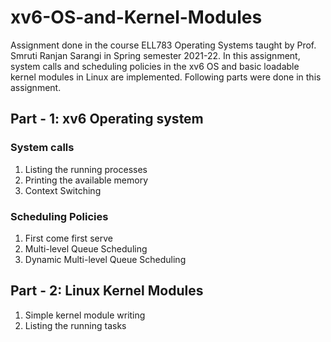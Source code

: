 # xv6-OS-and-Kernel-Modules
Assignment done in the course ELL783 Operating Systems taught by Prof. Smruti Ranjan Sarangi in Spring semester 2021-22. In this assignment, system calls and scheduling policies in the xv6 OS and basic loadable kernel modules in Linux are implemented. 
Following parts were done in this assignment.

## Part - 1: xv6 Operating system
### System calls 
1. Listing the running processes
2. Printing the available memory
3. Context Switching

### Scheduling Policies
1. First come first serve
2. Multi-level Queue Scheduling
3. Dynamic Multi-level Queue Scheduling

## Part - 2: Linux Kernel Modules
1. Simple kernel module writing
2. Listing the running tasks
